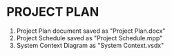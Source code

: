 # PROJECT PLAN

1. Project Plan document saved as "Project Plan.docx"
2. Project Schedule saved as "Project Schedule.mpp"
3. System Context Diagram as "System Context.vsdx"
